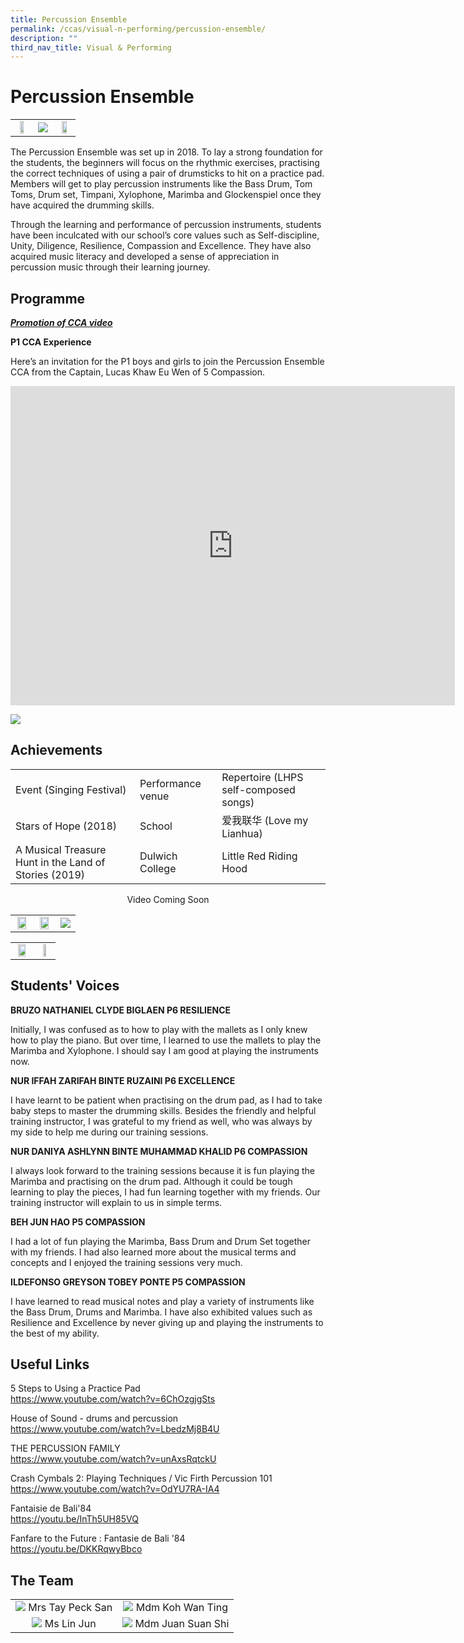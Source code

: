 ```yaml
---
title: Percussion Ensemble
permalink: /ccas/visual-n-performing/percussion-ensemble/
description: ""
third_nav_title: Visual & Performing
---
```

# Percussion Ensemble

|   |   |   |
|:-:|:-:|:-:|
| <img src="/images/CCAs/Percussion%20Ensemble/training%20session%201.jpg" style="width:58%">  |  ![](/images/CCAs/Percussion%20Ensemble/training%20session%202.jpg)   | <img src="/images/CCAs/Percussion%20Ensemble/training%20session%203.jpg" style="width:67%">    |


The Percussion Ensemble was set up in 2018. To lay a strong foundation for the students, the beginners will focus on the rhythmic exercises, practising the correct techniques of using a pair of drumsticks to hit on a practice pad. Members will get to play percussion instruments like the Bass Drum, Tom Toms, Drum set, Timpani, Xylophone, Marimba and Glockenspiel once they have acquired the drumming skills.

  

Through the learning and performance of percussion instruments, students have been inculcated with our school’s core values such as Self-discipline, Unity, Diligence, Resilience, Compassion and Excellence. They have also acquired music literacy and developed a sense of appreciation in percussion music through their learning journey.

## Programme

**_<u>Promotion of CCA video</u>_**

**P1 CCA Experience**  

Here’s an invitation for the P1 boys and girls to join the Percussion Ensemble CCA from the Captain, Lucas Khaw Eu Wen of 5 Compassion.

<iframe width="711" height="511" src="https://www.youtube.com/embed/LpzZF9BRBUc" title="Percussion Ensemble" frameborder="0" allow="accelerometer; autoplay; clipboard-write; encrypted-media; gyroscope; picture-in-picture" allowfullscreen></iframe>

![](/images/CCAs/Percussion%20Ensemble/CCA%20Experience.jpg)

## Achievements

|                      |                   |               |
|--------------|--------------|---------------|
| Event (Singing Festival)                              | Performance venue | Repertoire (LHPS self-composed songs) |
| Stars of Hope (2018)                                  | School            | 爱我联华 (Love my Lianhua)            |
| A Musical Treasure Hunt in the Land of Stories (2019) | Dulwich College   | Little Red Riding Hood                |


<center>Video Coming Soon</center>

|   |   |   |
|:-:|:-:|:-:|
| <img src="/images/CCAs/Percussion%20Ensemble/Achievement%201.jpg" style="width:83%">  |  <img src="/images/CCAs/Percussion%20Ensemble/Achievement%202.jpg" style="width:83%">  |  ![](/images/CCAs/Percussion%20Ensemble/Achievement%203.jpg)  |

|   |   |
|:-:|:-:|
|  <img src="/images/CCAs/Percussion%20Ensemble/Achievement%204.jpg" style="width:75%"> | <img src="/images/CCAs/Percussion%20Ensemble/Achievement%205.jpg" style="width:50%">  |

## Students' Voices

**BRUZO NATHANIEL CLYDE BIGLAEN P6 RESILIENCE**  

Initially, I was confused as to how to play with the mallets as I only knew how to play the piano. But over time, I learned to use the mallets to play the Marimba and Xylophone. I should say I am good at playing the instruments now.


**NUR IFFAH ZARIFAH BINTE RUZAINI P6 EXCELLENCE**

I have learnt to be patient when practising on the drum pad, as I had to take baby steps to master the drumming skills. Besides the friendly and helpful training instructor, I was grateful to my friend as well, who was always by my side to help me during our training sessions.

**NUR DANIYA ASHLYNN BINTE MUHAMMAD KHALID P6 COMPASSION**

I always look forward to the training sessions because it is fun playing the Marimba and practising on the drum pad. Although it could be tough learning to play the pieces, I had fun learning together with my friends. Our training instructor will explain to us in simple terms.


**BEH JUN HAO P5 COMPASSION**

I had a lot of fun playing the Marimba, Bass Drum and Drum Set together with my friends. I had also learned more about the musical terms and concepts and I enjoyed the training sessions very much.


**ILDEFONSO GREYSON TOBEY PONTE P5 COMPASSION**

I have learned to read musical notes and play a variety of instruments like the Bass Drum, Drums and Marimba. I have also exhibited values such as Resilience and Excellence by never giving up and playing the instruments to the best of my ability.

## Useful Links

5 Steps to Using a Practice Pad    
<a href="https://www.youtube.com/watch?v=6ChOzgjgSts" target="_blank">https://www.youtube.com/watch?v=6ChOzgjgSts</a>

House of Sound - drums and percussion   
<a href="https://www.youtube.com/watch?v=LbedzMj8B4U" target="_blank">https://www.youtube.com/watch?v=LbedzMj8B4U</a>

THE PERCUSSION FAMILY   
<a href="https://www.youtube.com/watch?v=unAxsRqtckU" target="_blank">https://www.youtube.com/watch?v=unAxsRqtckU</a>

Crash Cymbals 2: Playing Techniques / Vic Firth Percussion 101    
<a href="https://www.youtube.com/watch?v=OdYU7RA-IA4" target="_blank">https://www.youtube.com/watch?v=OdYU7RA-IA4</a>

Fantaisie de Bali'84    
<a href="https://youtu.be/InTh5UH85VQ" target="_blank">https://youtu.be/InTh5UH85VQ</a>

Fanfare to the Future : Fantasie de Bali '84    
<a href="https://youtu.be/DKKRqwyBbco" target="_blank">https://youtu.be/DKKRqwyBbco</a>

## The Team


|   |   |
|:-:|:-:|
|  ![](/images/CCAs/Percussion%20Ensemble/Mrs%20Tay%20Peck%20San.jpg)  Mrs Tay Peck San | ![](/images/CCAs/Percussion%20Ensemble/Mdm%20Koh%20Wan%20Ting.jpg)  Mdm Koh Wan Ting  |
|  ![](/images/CCAs/Percussion%20Ensemble/Ms%20Lin%20Jun.jpg) Ms Lin Jun  | ![](/images/CCAs/Percussion%20Ensemble/Mdm%20Kuan%20Suan%20Shi.jpg)   Mdm Juan Suan Shi |
